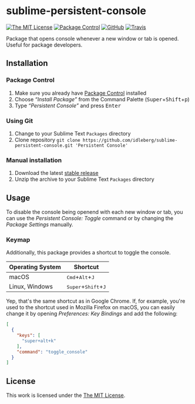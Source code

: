 # sublime-persistent-console

[![The MIT License](https://img.shields.io/badge/license-MIT-orange.svg?style=flat-square)](http://opensource.org/licenses/MIT)
[![Package Control](https://packagecontrol.herokuapp.com/downloads/Persistent%20Console.svg?style=flat-square)](https://packagecontrol.io/packages/Persistent%20Console)
[![GitHub](https://img.shields.io/github/release/idleberg/sublime-persistent-console.svg?style=flat-square)](https://github.com/idleberg/sublime-persistent-console/releases)
[![Travis](https://img.shields.io/travis/idleberg/sublime-persistent-console.svg?style=flat-square)](https://travis-ci.org/idleberg/sublime-persistent-console)

Package that opens console whenever a new window or tab is opened. Useful for package developers.

## Installation

### Package Control

1. Make sure you already have [Package Control](https://packagecontrol.io/) installed
2. Choose *“Install Package”* from the Command Palette (<kbd>Super</kbd>+<kbd>Shift</kbd>+<kbd>p</kbd>)
3. Type *“Persistent Console”* and press <kbd>Enter</kbd>

### Using Git

1. Change to your Sublime Text `Packages` directory
2. Clone repository `git clone https://github.com/idleberg/sublime-persistent-console.git 'Persistent Console'`

### Manual installation

1. Download the latest [stable release](https://github.com/idleberg/sublime-persistent-console/releases)
2. Unzip the archive to your Sublime Text `Packages` directory

## Usage

To disable the console being openend with each new window or tab, you can use the *Persistent Console: Toggle* command or by changing the *Package Settings* manually.

### Keymap

Additionally, this package provides a shortcut to toggle the console.

Operating System | Shortcut
-----------------|-----------------------------------------------
macOS            | <kbd>Cmd</kbd>+<kbd>Alt</kbd>+<kbd>J</kbd>
Linux, Windows   | <kbd>Super</kbd>+<kbd>Shift</kbd>+<kbd>J</kbd>

Yep, that's the same shortcut as in Google Chrome. If, for example, you're used to the shortcut used in Mozilla Firefox on macOS, you can easily change it by opening *Preferences: Key Bindings*  and add the following:

```json
[
  {
    "keys": [
      "super+alt+k"
    ],
    "command": "toggle_console"
  }
]
```

## License

This work is licensed under the [The MIT License](LICENSE).
